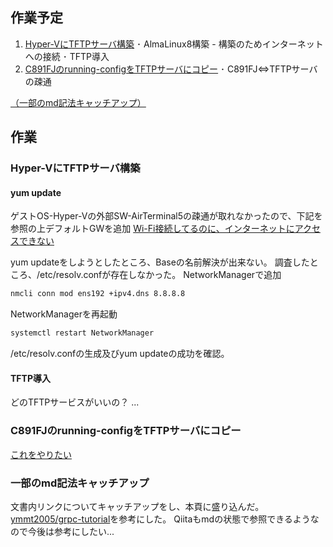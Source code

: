 ## 作業予定

1. [Hyper-VにTFTPサーバ構築](#Hyper-VにTFTPサーバ構築)
        ･ AlmaLinux8構築
            - 構築のためインターネットへの接続
        ･ TFTP導入
2. [C891FJのrunning-configをTFTPサーバにコピー](#C891FJのrunning-configをTFTPサーバにコピー)
        ･ C891FJ⇔TFTPサーバの疎通

[（一部のmd記法キャッチアップ）](#一部のmd記法キャッチアップ)

## 作業

### Hyper-VにTFTPサーバ構築

#### yum update
ゲストOS-Hyper-Vの外部SW-AirTerminal5の疎通が取れなかったので、下記を参照の上デフォルトGWを追加
[Wi-Fi接続してるのに、インターネットにアクセスできない](https://zenn.dev/yukitezuka/scraps/0f9bffd34dacc0)

yum updateをしようとしたところ、Baseの名前解決が出来ない。
調査したところ、/etc/resolv.confが存在しなかった。
NetworkManagerで追加
~~~.bash
nmcli conn mod ens192 +ipv4.dns 8.8.8.8
~~~
NetworkManagerを再起動
~~~.bash
systemctl restart NetworkManager
~~~
/etc/resolv.confの生成及びyum updateの成功を確認。

#### TFTP導入
どのTFTPサービスがいいの？
...

### C891FJのrunning-configをTFTPサーバにコピー
[これをやりたい](https://www.cisco.com/c/ja_jp/support/docs/ios-nx-os-software/ios-software-releases-122-mainline/46741-backup-config.html)

### 一部のmd記法キャッチアップ
文書内リンクについてキャッチアップをし、本頁に盛り込んだ。
[ymmt2005/grpc-tutorial](https://github.com/ymmt2005/grpc-tutorial/blob/main/README.md?plain%3D1)を参考にした。
Qiitaもmdの状態で参照できるようなので今後は参考にしたい...

